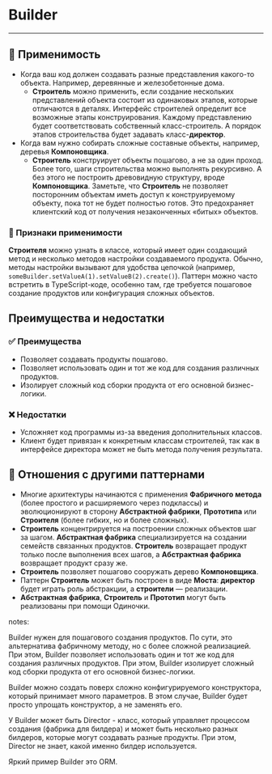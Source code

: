 # Builder

___

## 🤔 Применимость

- Когда ваш код должен создавать разные представления какого-то объекта. Например,
деревянные и железобетонные дома.
  - **Строитель** можно применить, если создание нескольких представлений объекта
состоит из одинаковых этапов, которые отличаются в деталях. Интерфейс строителей
определит все возможные этапы конструирования. Каждому представлению будет соответствовать
собственный класс-строитель. А порядок этапов строительства будет задавать класс-**директор**.
- Когда вам нужно собирать сложные составные объекты, например, деревья **Компоновщика**.
  - **Строитель** конструирует объекты пошагово, а не за один проход. Более того,
шаги строительства можно выполнять рекурсивно. А без этого не построить древовидную
структуру, вроде **Компоновщика**. Заметьте, что **Строитель** не позволяет посторонним
объектам иметь доступ к конструируемому объекту, пока тот не будет полностью готов.
Это предохраняет клиентский код от получения незаконченных «битых» объектов.

### 🎯 Признаки применимости

**Строителя** можно узнать в классе, который имеет один создающий метод и несколько
методов настройки создаваемого продукта. Обычно, методы настройки вызывают для
удобства цепочкой (например, `someBuilder.setValueA(1).setValueB(2).create()`).
Паттерн можно часто встретить в TypeScript-коде, особенно там, где требуется
пошаговое создание продуктов или конфигурация сложных объектов.

## Преимущества и недостатки

### ✅ Преимущества

- Позволяет создавать продукты пошагово.
- Позволяет использовать один и тот же код для создания различных продуктов.
- Изолирует сложный код сборки продукта от его основной бизнес-логики.

### ❌ Недостатки

- Усложняет код программы из-за введения дополнительных классов.
- Клиент будет привязан к конкретным классам строителей, так как в интерфейсе
директора может не быть метода получения результата.

## 🔁 Отношения с другими паттернами

- Многие архитектуры начинаются с применения **Фабричного метода** (более простого
 и расширяемого через подклассы) и эволюционируют в сторону **Абстрактной фабрики**,
  **Прототипа** или **Строителя** (более гибких, но и более сложных).
- **Строитель** концентрируется на построении сложных объектов шаг за шагом.
**Абстрактная фабрика** специализируется на создании семейств связанных продуктов.
**Строитель** возвращает продукт только после выполнения всех шагов, а
**Абстрактная фабрика** возвращает продукт сразу же.
- **Строитель** позволяет пошагово сооружать дерево **Компоновщика**.
- Паттерн **Строитель** может быть построен в виде **Моста**: **директор** будет
играть роль абстракции, а **строители** — реализации.
- **Абстрактная фабрика**, **Строитель** и **Прототип** могут быть реализованы
при помощи Одиночки.

notes:

Builder нужен для пошагового создания продуктов. По сути, это альтернатива
фабричному методу, но с более сложной реализацией. При этом, Builder позволяет
использовать один и тот же код для создания различных продуктов. При этом, Builder
изолирует сложный код сборки продукта от его основной бизнес-логики.

Builder можно создать поверх сложно конфигурируемого конструктора, который
принимает много параметров. В этом случае, Builder будет просто упрощать
конструктор, а не заменять его.

У Builder может быть Director - класс, который управляет процессом создания (фабрика
для билдера) и может быть несколько разных билдеров, которые могут создавать
разные продукты. При этом, Director не знает, какой именно билдер используется.

Яркий пример Builder это ORM.
